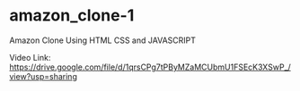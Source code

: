 # amazon_clone-1
Amazon Clone Using HTML CSS and JAVASCRIPT

Video Link: https://drive.google.com/file/d/1qrsCPg7tPByMZaMCUbmU1FSEcK3XSwP_/view?usp=sharing
